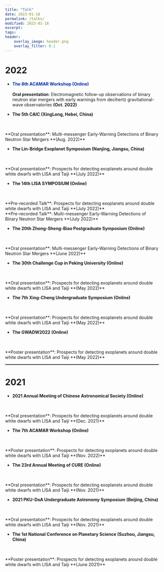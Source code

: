 ```yaml
---
title: "Talk"
date: 2023-01-18
permalink: /talks/
modified: 2023-01-18
excerpt:
tags:
header:
    overlay_image: header.png
    overlay_filter: 0.1 
---
```


# 2022

* <font color="#002FA7"><b>The 8th ACAMAR Workshop (Online)</b></font>
  <br>
  <br>
  **Oral presentation**: Electromagnetic follow-up observations of binary neutron star mergers 
                       with early warnings from decihertz gravitational-wave observatories  **(Oct. 2022)**

* **The 5th CAIC (XingLong, Hebei, China)** 
<br>
<br>
**Oral presentation**: Multi-messenger Early-Warning Detections of Binary Neutron Star Mergers  **(Aug. 2022)**

* **The Lin-Bridge Exoplanet Symposium (Nanjing, Jiangsu, China)** 
<br>
<br>
**Oral presentation**: Prospects for detecting exoplanets around double white dwarfs with LISA and Taiji  **(July 2022)**

* **The 14th LISA SYMPOSIUM (Online)** 
<br>
<br>
**Pre-recorded Talk**: Prospects for detecting exoplanets around double white dwarfs with LISA and Taiji  **(July 2022)**
<br>
**Pre-recorded Talk**: Multi-messenger Early-Warning Detections of Binary Neutron Star Mergers  **(July 2022)**

* **The 20th Zhong-Sheng-Biao Postgraduate Symposium (Online)** 
<br>
<br>
**Oral presentation**: Multi-messenger Early-Warning Detections of Binary Neutron Star Mergers  **(June 2022)**

* **The 30th Challenge Cup in Peking University (Online)** 
<br>
<br>
**Oral presentation**: Prospects for detecting exoplanets around double white dwarfs with LISA and Taiji  **(May 2022)**

* **The 7th Xing-Cheng Undergraduate Symposium (Online)** 
<br>
<br>
**Oral presentation**: Prospects for detecting exoplanets around double white dwarfs with LISA and Taiji  **(May 2022)**

* **The GWADW2022 (Online)** 
<br>
<br>
**Poster presentation**: Prospects for detecting exoplanets around double white dwarfs with LISA and Taiji  **(May 2022)**

<hr style="border:1px solid gray">

# 2021

* **2021 Annual Meeting of Chinese Astronomical Society (Online)** 
<br>
<br>
**Oral presentation**: Prospects for detecting exoplanets around double white dwarfs with LISA and Taiji  **(Dec. 2021)**

* **The 7th ACAMAR Workshop (Online)** 
<br>
<br>
**Poster presentation**: Prospects for detecting exoplanets around double white dwarfs with LISA and Taiji  **(Nov. 2022)**

* **The 23rd Annual Meeting of CURE (Online)** 
<br>
<br>
**Oral presentation**: Prospects for detecting exoplanets around double white dwarfs with LISA and Taiji  **(Nov. 2021)**

* **2021 PKU-DoA Undergraduate Astronomy Symposium (Beijing, China)** 
<br>
<br>
**Oral presentation**: Prospects for detecting exoplanets around double white dwarfs with LISA and Taiji  **(Nov. 2021)**

* **The 1st National Conference on Planetary Science (Suzhou, Jiangsu, China)** 
<br>
<br>
**Poster presentation**: Prospects for detecting exoplanets around double white dwarfs with LISA and Taiji  **(June 2021)**







